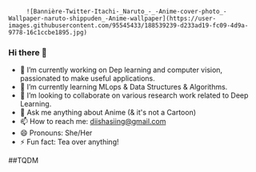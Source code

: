          ![Bannière-Twitter-Itachi-_Naruto_-_-Anime-cover-photo_-Wallpaper-naruto-shippuden_-Anime-wallpaper](https://user-images.githubusercontent.com/95545433/188539239-d233ad19-fc09-4d9a-9778-16c1ccbe1895.jpg)

### Hi there 👋

- 🔭 I’m currently working on Dep learning and computer vision, passionated to make useful applications.
- 🌱 I’m currently learning MLops & Data Structures & Algorithms.
- 👯 I’m looking to collaborate on various research work related to Deep Learning.
- 💬 Ask me anything about Anime (& it's not a Cartoon) 
- 📫 How to reach me: diishasiing@gmail.com
- 😄 Pronouns: She/Her
- ⚡ Fun fact: Tea over anything!

##TQDM
